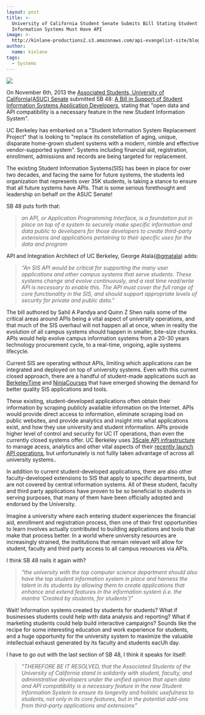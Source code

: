 ```yaml
---
layout: post
title: >-
  University of California Student Senate Submits Bill Stating Student
  Information Systems Must Have API
image: >-
  http://kinlane-productions2.s3.amazonaws.com/api-evangelist-site/blog/associated-student-university-california-logo.png
author:
  name: kinlane
tags:
  - Systems
---
```

[![](https://s3.amazonaws.com/kinlane-productions2/universities/uc-berkeley/associated-student-university-california-logo.png)](http://asuc.org/)

On November 6th, 2013 the [Associated Students, University of California(ASUC) Senate](http://asuc.org/ "ASUC") submitted SB 48: [A Bill in Support of Student Information Systems Application Developers](http://asuc.org/wp-content/uploads/2013/11/Week-10-Agenda-Packet-11.6.131.pdf), stating that "open data and API compatibility is a necessary feature in the new Student Information System".

UC Berkeley has embarked on a "Student Information System Replacement Project" that is looking to "replace its constellation of aging, unique, disparate home-grown student systems with a modern, nimble and effective vendor-supported system". Systems including financial aid, registration, enrollment, admissions and records are being targeted for replacement.

The existing Student Information Systems(SIS) has been in place for over two decades, and facing the same for future systems, the students led organization that represents over 35K students, is taking a stance to ensure that all future systems have APIs. That is some serious forethought and leadership on behalf on the ASUC Senate!

SB 48 puts forth that:

> _an API, or Application Programming Interface, is a foundation put in place on top of a system to securely make specific information and data public to developers for those developers to create third-party extensions and applications pertaining to their specific uses for the data and program_

API and Integration Architect of UC Berkeley, George Atala([@gmatala](https://twitter.com/gmatala)) adds:

> _“An SIS API would be critical for supporting the many user applications and other campus systems that serve students. These systems change and evolve continuously, and a real time read/write API is necessary to enable this. The API must cover the full range of core functionality in the SIS, and should support appropriate levels of security for private and public data.”_

The bill authored by Sahil A Pandya and Quinn Z Shen nails some of the critical areas around APIs being a vital aspect of university operations, and that much of the SIS overhaul will not happen all at once, when in reality the evolution of all campus systems should happen in smaller, bite-size chunks. APIs would help evolve campus information systems from a 20-30 years technology procurement cycle, to a real-time, ongoing, agile systems lifecycle.

Current SIS are operating without APIs, limiting which applications can be integrated and deployed on top of university systems. Even with this current closed approach, there are a handful of student-made applications such as [BerkeleyTime](/admin/blog/berkeleytime.com "BerkelyTime") and [NinjaCourses](/admin/blog/ninjacourses.com) that have emerged showing the demand for better quality SIS applications and tools.

These existing, student-developed applications often obtain their information by scraping publicly available information on the Internet. APIs would provide direct access to information, eliminate scraping load on public websites, and provide analytics and insight into what applications exist, and how they use university and student information. APIs provide higher level of control and security for UC IT operations, than even the currently closed systems offer. UC Berkeley uses [3Scale API infrastructure](http://bit.ly/13esk6Q) to manage acess, analytics and other vital aspects of their [recently launch API operations](http://apievangelist.com/2013/02/25/get-a-list-of-all-classes-at-uc-berkeley-with-api-call/), but unfortunately is not fullly taken advantage of across all university systems..

In addition to current student-developed applications, there are also other faculty-developed extensions to SIS that apply to specific departments, but are not covered by central information systems. All of these student, faculty and third party applications have proven to be so beneficial to students in serving purposes, that many of them have been officially adopted and endorsed by the University.

Imagine a university where each entering student experiences the financial aid, enrollment and registration process, then one of their first opportunities to learn involves actually contributed to building applications and tools that make that process better. In a world where university resources are increasingly strained, the institutions that remain relevant will allow for student, faculty and third party access to all campus resources via APIs.

I think SB 48 nails it again with?

> _"the university with the top computer science department should also have the top student information system in place and harness the talent in its students by allowing them to create applications that enhance and extend features in the information system (i.e. the mantra 'Created by students, for students')"_

Wait! Information systems created by students for students? What if businesses students could help with data analysis and reporting? What if marketing students could help build interactive campaigns? Sounds like the recipe for some interesting education and work experience for students, and a huge opportunity for the university system to maximize the valuable intellectual exhaust generated by its faculty and students eacUh day.

I have to go out with the last section of SB 48, I think it speaks for itself:

> _"THEREFORE BE IT RESOLVED, that the Associated Students of the University of California stand in solidarity with student, faculty, and administrative developers under the unified opinion that open data and API compatibility is a necessary feature in the new Student Information System to ensure its longevity and holistic usefulness to students, not only in its core features, but in the potential add-ons from third-party applications and extensions"_
